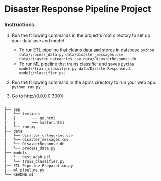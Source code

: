 # Disaster Response Pipeline Project

### Instructions:
1. Run the following commands in the project's root directory to set up your database and model.

    - To run ETL pipeline that cleans data and stores in database
        `python data/process_data.py data/disaster_messages.csv data/disaster_categories.csv data/DisasterResponse.db`
    - To run ML pipeline that trains classifier and saves
        `python models/train_classifier.py data/DisasterResponse.db models/classifier.pkl`

2. Run the following command in the app's directory to run your web app.
    `python run.py`

3. Go to http://0.0.0.0:3001/

```
.
├── app
|   └── temlates
|   |       └── go.html
|   |       └── master.html 
|   └── run.py
├── data
│   └── disaster_categories.csv
|   └── disaster_messages.csv
|   └── DisasterResponse.db
|   └── process_data.py
├── models
│   └── best_adab.pkl
|   └── train_classifier.py
|── ETL Pipeline Preparation.py
|── ml_pipeline.py
└── README.md
```